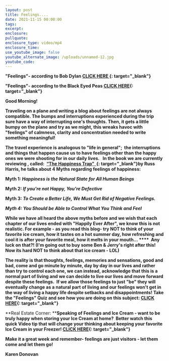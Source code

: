 ```yaml
---
layout: post
title: Feelings....
date: 2021-11-15 00:00:00
tags:
excerpt:
enclosure:
pullquote:
enclosure_type: video/mp4
enclosure_time:
use_youtube_image: false
youtube_alternate_image: /uploads/unnamed-12.jpg
youtube_code:
---
```

**"Feelings"- according to Bob Dylan&nbsp;[CLICK HERE&nbsp;](https://t.e2ma.net/click/3fpijd/zwff20l/rek4ze){: target="_blank"}&nbsp; &nbsp;**

**"Feelings"- according to the Black Eyed Peas&nbsp;[CLICK HERE](https://t.e2ma.net/click/3fpijd/zwff20l/76k4ze){: target="_blank"}**

**Good Morning\! &nbsp;&nbsp;**

**Traveling on a plane and writing a blog about feelings are not always compatible. The bumps and interruptions experienced during the trip&nbsp; sure have a way of interrupting one's thoughts. Then, it gets a little bumpy on the plane and try as we might, this wreaks havoc with&nbsp; "feelings" of calmness, clarity and concentration needed to write something meaningful\!&nbsp;**

**The travel experience is analogous to "life in general";&nbsp; the interruptions and things that happen cause us to have feelings other than the happy ones we were shooting for in our daily lives.&nbsp; &nbsp;In the book we are currently reviewing , called: &nbsp;[“The Happiness Trap” &nbsp;](https://t.e2ma.net/click/3fpijd/zwff20l/nzl4ze){: target="_blank"}by Russ Harris, he talks about 4 Myths regarding feelings of happiness:**

**Myth 1:&nbsp;*Happiness is the Natural State for All Human Beings***

**Myth 2:&nbsp;*If you're not Happy, You're Defective***

**Myth 3:*****&nbsp;To Create a Better Life, We Must Get Rid of Negative Feelings.***

***Myth 4: You Should be Able to Control What You Think and Feel***

**While we have all heard the above myths before and we wish that each chapter of our lives ended with "Happily Ever After", we know this is not realistic. For example - as you read this blog- try NOT to think of your favorite ice cream, how it tastes on a hot summer day, how refreshing and cool it is after your favorite meal, how it melts in your mouth...&nbsp;****&nbsp; Any luck on that?\! (I'm going out to buy some Ben & Jerry's right after this\! Now its hard NOT to think about that ice cream - LOL)**

**The reality is that thoughts, feelings, memories and sensations, good and bad, come and go minute by minute, day by day in our lives and rather than try to control each one, we can instead, acknowledge that this is a normal part of living and we can decide to live our lives and move forward despite these feelings.&nbsp; If we allow those feelings to just "be" they will eventually change as a natural part of living and our feelings won't get in the way of living a happy life despite setbacks and disappointments\! Take the "Feelings" Quiz and see how you are doing on this subject:&nbsp;[CLICK HERE](https://t.e2ma.net/click/3fpijd/zwff20l/3rm4ze){: target="_blank"}&nbsp;&nbsp;**

**Real Estate Corner:&nbsp;****Speaking of Feelings and Ice Cream - want to be truly happy when storing your Ice Cream at home?&nbsp; Better watch this quick Video tip that will change your thinking about keeping your favorite Ice Cream in your Freezer\!&nbsp;[CLICK HERE](https://t.e2ma.net/click/3fpijd/zwff20l/jkn4ze){: target="_blank"}&nbsp; &nbsp;&nbsp;**

**Make it a great week and remember- feelings are just visitors - let them come and let them go\!**

**Karen Donovan**&nbsp;
